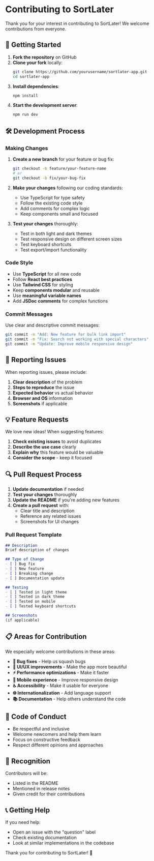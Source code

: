 # Contributing to SortLater

Thank you for your interest in contributing to SortLater! We welcome contributions from everyone.

## 🚀 Getting Started

1. **Fork the repository** on GitHub
2. **Clone your fork** locally:
   ```bash
   git clone https://github.com/yourusername/sortlater-app.git
   cd sortlater-app
   ```
3. **Install dependencies**:
   ```bash
   npm install
   ```
4. **Start the development server**:
   ```bash
   npm run dev
   ```

## 🛠️ Development Process

### Making Changes

1. **Create a new branch** for your feature or bug fix:
   ```bash
   git checkout -b feature/your-feature-name
   # or
   git checkout -b fix/your-bug-fix
   ```

2. **Make your changes** following our coding standards:
   - Use TypeScript for type safety
   - Follow the existing code style
   - Add comments for complex logic
   - Keep components small and focused

3. **Test your changes** thoroughly:
   - Test in both light and dark themes
   - Test responsive design on different screen sizes
   - Test keyboard shortcuts
   - Test export/import functionality

### Code Style

- Use **TypeScript** for all new code
- Follow **React best practices**
- Use **Tailwind CSS** for styling
- Keep **components modular** and reusable
- Use **meaningful variable names**
- Add **JSDoc comments** for complex functions

### Commit Messages

Use clear and descriptive commit messages:
```bash
git commit -m "Add: New feature for bulk link import"
git commit -m "Fix: Search not working with special characters"
git commit -m "Update: Improve mobile responsive design"
```

## 🐛 Reporting Issues

When reporting issues, please include:

1. **Clear description** of the problem
2. **Steps to reproduce** the issue
3. **Expected behavior** vs actual behavior
4. **Browser and OS** information
5. **Screenshots** if applicable

## 💡 Feature Requests

We love new ideas! When suggesting features:

1. **Check existing issues** to avoid duplicates
2. **Describe the use case** clearly
3. **Explain why** this feature would be valuable
4. **Consider the scope** - keep it focused

## 🔍 Pull Request Process

1. **Update documentation** if needed
2. **Test your changes** thoroughly
3. **Update the README** if you're adding new features
4. **Create a pull request** with:
   - Clear title and description
   - Reference any related issues
   - Screenshots for UI changes

### Pull Request Template

```markdown
## Description
Brief description of changes

## Type of Change
- [ ] Bug fix
- [ ] New feature
- [ ] Breaking change
- [ ] Documentation update

## Testing
- [ ] Tested in light theme
- [ ] Tested in dark theme
- [ ] Tested on mobile
- [ ] Tested keyboard shortcuts

## Screenshots
(if applicable)
```

## 📋 Areas for Contribution

We especially welcome contributions in these areas:

- **🐛 Bug fixes** - Help us squash bugs
- **🎨 UI/UX improvements** - Make the app more beautiful
- **⚡ Performance optimizations** - Make it faster
- **📱 Mobile experience** - Improve responsive design
- **♿ Accessibility** - Make it usable for everyone
- **🌐 Internationalization** - Add language support
- **📚 Documentation** - Help others understand the code

## 🤝 Code of Conduct

- Be respectful and inclusive
- Welcome newcomers and help them learn
- Focus on constructive feedback
- Respect different opinions and approaches

## 🎉 Recognition

Contributors will be:
- Listed in the README
- Mentioned in release notes
- Given credit for their contributions

## 📞 Getting Help

If you need help:
- Open an issue with the "question" label
- Check existing documentation
- Look at similar implementations in the codebase

Thank you for contributing to SortLater! 🙏